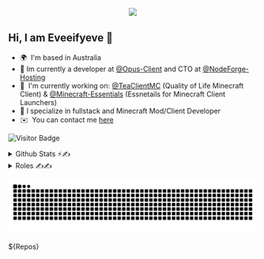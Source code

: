 
<p align="center">
    <a href="https://github.com/LelouchFR/skill-icons">
        <img src="https://go-skill-icons.vercel.app/api/icons?i=ts,js,html,css,sass,astro,svelte,swift,go,cpp,react,kotlin,lua,rust,zig,vue,java,svg,nix,gleam,python,bash,dart,maven,gradle,bootstrap,godot,nextjs,supabase,replit,tailwind,tauri,electron,vercel,vite,webpack,prisma,gatsby,nginx,nodejs,cmake,githubactions,flutter,jquery,angular,solidjs,bun,discordjs,mongodb,sqlite,postgresql,surrealdb,vim,neovim,idea,vscode,docker,postman,github,gimp,pr,davinci,arcbrowser,zen,firefox,chrome&perline=13" />
    </a>
</p>
    

Hi, I am Eveeifyeve 👋
-------------------------
*   🌍  I'm based in Australia
*   🔭  Im currently a developer at [@Opus-Client](https://github.com/Opus-Client) and CTO at [@NodeForge-Hosting](https://github.com/NodeForge-Hosting)
*   🚀  I'm currently working on: [@TeaClientMC](https://github.com/TeaClientMC) (Quality of Life Minecraft Client) & [@Minecraft-Essentials](https://github.com/Minecraft-Essentials) (Essnetails for Minecraft Client Launchers)
*   🌟  I specialize in fullstack and Minecraft Mod/Client Developer
*   ✉️  You can contact me [here](https://eveeifyeve.pages.dev/contact)

![Visitor Badge](https://visitor-badge.laobi.icu/badge?page_id=eveeifyeve.eveeifyeve&left_color=royalblue&right_color=mediumpurple&left_text=People%20Visited:)


<details>
    <summary>Github Stats ⚡️✍️</summary>
    
<img src="https://github-readme-stats.vercel.app/api?username=eveeifyeve&bg_color=30,34e8ff,9e26ff&title_color=000&text_color=fff" height="150" alt="stats graph"/>
<img src="https://github-readme-stats.vercel.app/api/top-langs?username=eveeifyeve&locale=en&hide_title=false&layout=compact&card_width=320&langs_count=5&bg_color=30,34e8ff,9e26ff&hide_border=false&order=2&title_color=000&text_color=fff" height="150" alt="languages graph"  />
    
</details>

<details>
    <summary>Roles ✍️✍️</summary>
    
### Major Projects/Company’s
- TeaClient: CEO/Founder,
- OpusClient: Developer (2023-2024),

### Non-Major Projects/Company's
- DuvanMC: Manager of Development (2024),
- Nodeforge: Developer,

### Opensource Projects: 
- Evolutify: CEO,
- Cordevall: CEO,
- Minecraft-essentials: Owner


    
</details>


![Snake](https://raw.githubusercontent.com/eveeifyeve/eveeifyeve/output/snake.svg)

${Repos}

